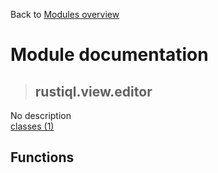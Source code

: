 Back to [Modules overview](https://github.com/pyrustic/rustiql/blob/master/docs/modules/README.md)
  
# Module documentation
>## rustiql.view.editor
No description
<br>
[classes (1)](https://github.com/pyrustic/rustiql/blob/master/docs/modules/content/rustiql.view.editor/classes.md)


## Functions

